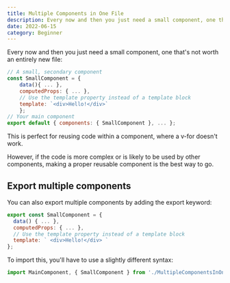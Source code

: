 ```yaml
---
title: Multiple Components in One File
description: Every now and then you just need a small component, one that's not worth an entirely new file
date: 2022-06-15
category: Beginner
---
```


Every now and then you just need a small component, one that's not worth an entirely new file:

```js
// A small, secondary component
const SmallComponent = {
	data(){ ... },
	computedProps: { ... },
	// Use the template property instead of a template block
	template: `<div>Hello!</div>`
	};
// Your main component
export default { components: { SmallComponent }, ... };
```

This is perfect for reusing code within a component, where a v-for doesn't work.

However, if the code is more complex or is likely to be used by other components, making a proper reusable component is the best way to go.

## Export multiple components

You can also export multiple components by adding the export keyword:

```js
export const SmallComponent = {
  data() { ... },
  computedProps: { ... },
  // Use the template property instead of a template block
  template: ` <div>Hello!</div> `
};
```

To import this, you'll have to use a slightly different syntax:

```js
import MainComponent, { SmallComponent } from './MultipleComponentsInOneFile.vue';
```
